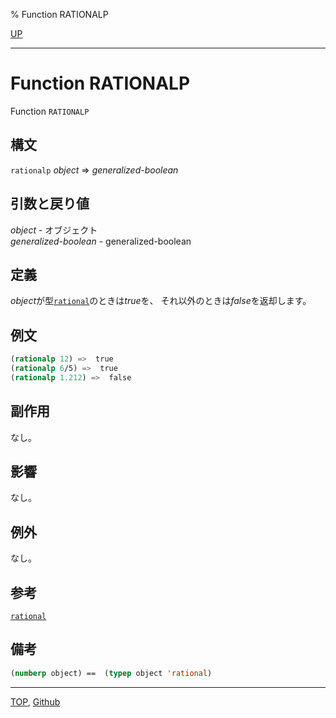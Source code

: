 % Function RATIONALP

[UP](12.2.html)  

---

# Function **RATIONALP**


Function `RATIONALP`


## 構文

`rationalp` *object* => *generalized-boolean*


## 引数と戻り値

*object* - オブジェクト  
*generalized-boolean* - generalized-boolean


## 定義

*object*が型[`rational`](12.2.rational-system-class.html)のときは*true*を、
それ以外のときは*false*を返却します。


## 例文

```lisp
(rationalp 12) =>  true
(rationalp 6/5) =>  true
(rationalp 1.212) =>  false
```


## 副作用

なし。


## 影響

なし。


## 例外

なし。


## 参考

[`rational`](12.2.rational-function.html)


## 備考

```lisp
(numberp object) ==  (typep object 'rational)
```


---
[TOP](index.html),  [Github](https://github.com/nptcl/npt-japanese)


